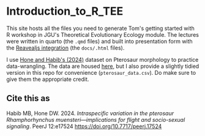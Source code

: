 # Introduction_to_R_TEE
This site hosts all the files you need to generate Tom's getting started with R workshop in JGU's Theoretical Evolutionary Ecology module. The lectures were written in quarto (the `.qmd` files) and built into presentation form with the [Reavealjs integration](https://quarto.org/docs/presentations/revealjs/) (the `docs/.html` files).

I use [Hone and Habib's (2024)](https://peerj.com/articles/17524/) dataset on Pterosaur morphology to practice data-wrangling. The data are housed [here](https://peerj.com/articles/17524/#supp-1), but I also provide a slightly tidied version in this repo for convenience (`pterosaur_data.csv`). Do make sure to give them the appropriate credit. 


## Cite this as

Habib MB, Hone DW. 2024. _Intraspecific variation in the pterosaur Rhamphorhynchus muensteri—implications for flight and socio-sexual signaling_. PeerJ 12:e17524 https://doi.org/10.7717/peerj.17524


